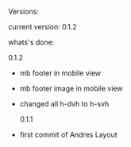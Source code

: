 Versions:

current version: 0.1.2

whats's done:

0.1.2

- mb footer in mobile view
- mb footer image in mobile view
- changed all h-dvh to h-svh

  0.1.1

- first commit of Andres Layout
